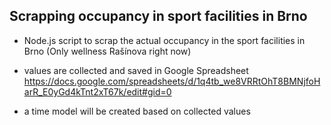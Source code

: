 ## Scrapping occupancy in sport facilities in Brno

- Node.js script to scrap the actual occupancy in the sport facilities in Brno (Only wellness Rašínova right now)

- values are collected and saved in Google Spreadsheet https://docs.google.com/spreadsheets/d/1q4tb_we8VRRtOhT8BMNjfoHarR_E0yGd4kTnt2xT67k/edit#gid=0

- a time model will be created based on collected values
